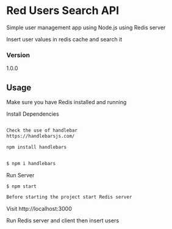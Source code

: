 # Red Users Search API
Simple user management app using Node.js using Redis server

Insert user values in redis cache and search it

### Version
1.0.0

## Usage

Make sure you have Redis installed and running

Install Dependencies
```sh

Check the use of handlebar
https://handlebarsjs.com/

npm install handlebars 


$ npm i handlebars

```

Run Server

```sh
$ npm start

Before starting the project start Redis server
```

Visit http://localhost:3000


Run Redis server and client then insert users 

